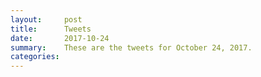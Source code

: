 ```yaml
---
layout:     post
title:      Tweets
date:       2017-10-24
summary:    These are the tweets for October 24, 2017.
categories:
---
```


